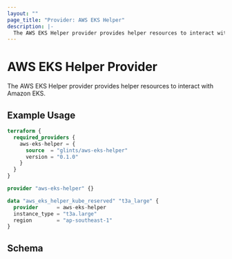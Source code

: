 ```yaml
---
layout: ""
page_title: "Provider: AWS EKS Helper"
description: |-
  The AWS EKS Helper provider provides helper resources to interact with Amazon EKS.
---
```


# AWS EKS Helper Provider

The AWS EKS Helper provider provides helper resources to interact with Amazon EKS.

## Example Usage

```terraform
terraform {
  required_providers {
    aws-eks-helper = {
      source  = "glints/aws-eks-helper"
      version = "0.1.0"
    }
  }
}

provider "aws-eks-helper" {}

data "aws_eks_helper_kube_reserved" "t3a_large" {
  provider      = aws-eks-helper
  instance_type = "t3a.large"
  region        = "ap-southeast-1"
}
```

<!-- schema generated by tfplugindocs -->
## Schema